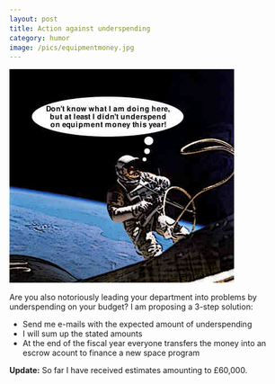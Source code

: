 ```yaml
---
layout: post
title: Action against underspending
category: humor
image: /pics/equipmentmoney.jpg
---
```


<span class="center"><img src="/pics/equipmentmoney.jpg" width="400" alt=""/></span>

Are you also notoriously leading your department into problems by underspending on your budget? I am proposing a 3-step solution:

* Send me e-mails with the expected amount of underspending
* I will sum up the stated amounts
* At the end of the fiscal year everyone transfers the money into an escrow acount to finance a new space program

**Update:** So far I have received estimates amounting to £60,000.

